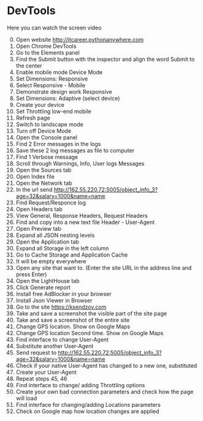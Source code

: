 # DevTools
Here you can watch the screen video

0. Open website http://itcareer.pythonanywhere.com
1. Open Chrome DevTools
2. Go to the Elements panel
3. Find the Submit button with the inspector and align the word Submit to the center
4. Enable mobile mode Device Mode
5. Set Dimensions: Responsive
6. Select Responsive - Mobile
7. Demonstrate design work Responsive
8. Set Dimensions: Adaptive (select device)
9. Create your device
10. Set Throttling low-end mobile
11. Refresh page
12. Switch to landscape mode
13. Turn off Device Mode
14. Open the Console panel
15. Find 2 Error messages in the logs
16. Save these 2 log messages as file to computer
17. Find 1 Verbose message
18. Scroll through Warnings, Info, User logs Messages
19. Open the Sources tab
20. Open Index file
21. Open the Network tab
22. In the url send http://162.55.220.72:5005/object_info_3?age=32&salary=1000&name=name
23. Find Request/Responce log
24. Open Headers tab
25. View General, Response Headers, Request Headers
26. Find and copy into a new text file Header - User-Agent
27. Open Preview tab
28. Expand all JSON nesting levels
29. Open the Application tab
30. Expand all Storage in the left column
31. Go to Cache Storage and Application Cache
32. It will be empty everywhere
33. Open any site that want to. (Enter the site URL in the address line and press Enter)
34. Open the LightHouse tab
35. Click Generate report
36. Install free AdBlocker in your browser
37. Install Json Viewer in Browser
38. Go to the site https://ksendzov.com
39. Take and save a screenshot the visible part of the site page
40. Take and save a screenshot of the entire site
41. Change GPS location. Show on Google Maps
42. Change GPS location Second time. Show on Google Maps
43. Find interface to change User-Agent
44. Substitute another User-Agent
45. Send request to http://162.55.220.72:5005/object_info_3?age=32&salary=1000&name=name
46. ​​Check if your native User-Agent has changed to a new one, substituted
47. Create your User-Agent
48. Repeat steps 45, 46
49. Find interface to change/ adding Throttling options
50. Create your own bad connection parameters and check how the page will load
51. Find interface for changing/adding Locations parameters
52. Check on Google map how location changes are applied
